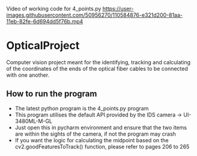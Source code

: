 
Video of working code for 4_points.py
https://user-images.githubusercontent.com/50956270/110584876-e321d200-81aa-11eb-82fe-6d694dd5f76b.mp4

# OpticalProject
Computer vision project meant for the identifying, tracking and calculating of the coordinates of the ends of the optical fiber cables to be connected with one another. 

## How to run the program 
- The latest python program is the 4_points.py program
- This program utilises the default API provided by the IDS camera -> UI-3480ML-M-GL
- Just open this in pycharm environment and ensure that the two items are within the sights of the camera, if not the program may crash 
- If you want the logic for calculating the midpoint based on the cv2.goodFeaturesToTrack() function, please refer to pages 206 to 265

